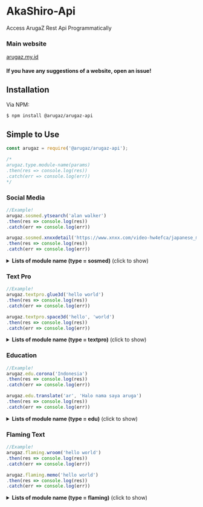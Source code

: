 # AkaShiro-Api
Access ArugaZ Rest Api Programmatically

### Main website 
[arugaz.my.id](https://arugaz.my.id)

#### If you have any suggestions of a website, open an issue!

## Installation

Via NPM:
```bash
$ npm install @arugaz/arugaz-api
```

## Simple to Use

```js
const arugaz = require('@arugaz/arugaz-api');

/*
arugaz.type.module-name(params)
.then(res => console.log(res))
.catch(err => console.log(err))
*/
```

### Social Media

```js
//Example!
arugaz.sosmed.ytsearch('alan walker')
.then(res => console.log(res))
.catch(err => console.log(err))

arugaz.sosmed.xnxxdetail('https://www.xnxx.com/video-hw4efca/japanese_mom_f._son_to_have_sex_with_her')
.then(res => console.log(res))
.catch(err => console.log(err))
```

<details>
  <summary><b>Lists of module name (type = sosmed)</b> (click to show)</summary>

| module name | params | thing | response | description |
| :--- | :---------- | :--- | :--- | :--- |
| ytsearch | query | youtube title | json | Youtube Search |
| ytaudio | url | youtube url | json | Get Youtube Audio |
| ytvideo | url | youtube url | json | Youtube Video |
| instagram | url | instagram url | json | Instagram Post |
| stalkig | query | instagram username | json | Instagram Profile |
| storyig | query | instagram username | json | Instagram Story |
| highlightig | query | instagram username | json | Instagram Highlight |
| tiktok | url | tiktok url | json | Tiktok Download No WM |
| twtimg | url | twitter url | json | Twitter Image |
| twtvid | url | twitter url | json | Twitter Video |
| stalktwt | query | twitter username | json | Twitter Profile |
| facebook | url | facebook url | json | Facebook Video |
| phubsearch | query | pornhub title | json | Pornhub Search |
| phubdetail | url | pornhub url | json | Pornhub Detail |
| xvidsearch | query | xvideo title | json | XVideo Search |
| xviddetail | url | xvideo url | json | XVideo Detail |
| xnxxsearch | query | xnxx title | json | Xnxx Search |
| xnxxdetail | url | xnxx url | json | Xnxx Detail |
| filmsearch | query | filmapik title | json | Movie Search |
| filmdetail | url | filmapik url | json | Movie Detail |

</details>

### Text Pro

```js
//Example!
arugaz.textpro.glue3d('hello world')
.then(res => console.log(res))
.catch(err => console.log(err))

arugaz.textpro.space3d('hello', 'world')
.then(res => console.log(res))
.catch(err => console.log(err))
```

<details>
  <summary><b>Lists of module name (type = textpro)</b> (click to show)</summary>

| module name | params | thing | response | description |
| :--- | :---------- | :--- | :--- | :--- |
| luxury | query | any text | buffer | 3D luxury gold text effect |
| text3d | query | any text | buffer | 3D gradient text effect |
| blackpink | query | any text | buffer | Blackpink logo style |
| realvintage | query | any text | buffer | realistic vintage style light bulb |
| realcloud | query | any text | buffer | realistic cloud text effect |
| sandsummer| query | any text | buffer | write in sand summer beach |
| sandwrite | query | any text | buffer | sand writing |
| sandengraved | query | any text | buffer | sand engraved 3d |
| sandsummery | query | any text | buffer | summery sand writing |
| foilballoon | query | any text | buffer | foil balloon text effect |
| glue3d | query | any text | buffer | 3D glue effect |
| space3d | query, query | any text, any text | buffer | space 3D text effect |
| metaldark | query | any text | buffer | Metal dark gold effect |
| glitchtext | query, query | any text, any text | buffer | Glitch text effect tiktok |
| stonetext | query, query | any text, any text | buffer | Stone text effect |
| neonlight | query | any text | buffer | Neon light with galaxy |
| neonnew | query | any text | buffer | Neon light Effect |
| old1917 | query | any text | buffer | 1917 Old Text effect |
| minion | query | any text | buffer | Minion text effect |
| pornhub | query, query | any text, any text | buffer | Pornhub style logo |
| holograpich | query | any text | buffer | Holograpich 3D effect |
| avengers | query, query | any text, any text | buffer | 3D Avengers Logo |
| marvel | query, query | any text, any text | buffer | Marvel studio logo |
| firework | query | any text | buffer | Firework sparkle effect |
| lavatext | query | any text | buffer | Lava text effect |
| america | query | any text | buffer | Captain America style |
| equalizer | query | any text | buffer | Rainbow equalizer effect |
| toxic | query | any text | buffer | Green Toxic Text |
| matrix | query | any text | buffer | Matrix Text Effect |
| blood | query | any text | buffer | Horror blood effect |
| thunder | query | any text | buffer | Thunder text effect |
| neon | query | any text | buffer | Neon text effect |
| bokeh | query | any text | buffer | Bokeh text effect |
| green | query | any text | buffer | Green neon style |
| glow | query | any text | buffer | Glowing text |
| water | query | any text | buffer | Dropwater text effect |

</details>

### Education

```js
//Example!
arugaz.edu.corona('Indonesia')
.then(res => console.log(res))
.catch(err => console.log(err))

arugaz.edu.translate('ar', 'Halo nama saya aruga')
.then(res => console.log(res))
.catch(err => console.log(err))
```

<details>
  <summary><b>Lists of module name (type = edu)</b> (click to show)</summary>

| module name | params | thing | response | description |
| :--- | :---------- | :--- | :--- | :--- |
| idwiki | query | any text | json | Indonesia Wikipedia |
| enwiki | query | any text | json | English Wikipedia |
| corona | query | country | json | Corona details by country |
| resep | query | food | json | Food recipes |
| translate | query, query | country id, any text | json | Translate to country language |

</details>

### Flaming Text

```js
//Example!
arugaz.flaming.wroom('hello world')
.then(res => console.log(res))
.catch(err => console.log(err))

arugaz.flaming.memo('hello world')
.then(res => console.log(res))
.catch(err => console.log(err))
```

<details>
  <summary><b>Lists of module name (type = flaming)</b> (click to show)</summary>

| module name | params | thing | response | description |
| :--- | :---------- | :--- | :--- | :--- |
| wroom | query | any text | buffer | Wroom effect |
| text3d | query | any text | buffer | Gold text 3D Style |
| black | query | any text | buffer | Blackbird effect |
| water | query | any text | buffer | Text with water effect |
| smurf | query | any text | buffer | Like a smurf |
| memo | query | any text | buffer | Memories text gif |

</details>
